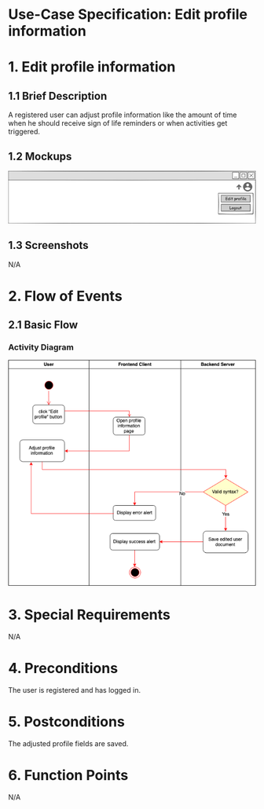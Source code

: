 # Use-Case Specification: Edit profile information

# 1. Edit profile information

## 1.1 Brief Description
A registered user can adjust profile information like the amount of time when he should receive sign of life reminders or when activities get triggered.

## 1.2 Mockups
![Edit profile](../Mockups/logout_1.png)

## 1.3 Screenshots

N/A

# 2. Flow of Events

## 2.1 Basic Flow

### Activity Diagram
![Activity Diagram](../ActivityDiagrams/editProfileInformation.png)

# 3. Special Requirements

N/A

# 4. Preconditions

The user is registered and has logged in.

# 5. Postconditions

The adjusted profile fields are saved.

# 6. Function Points

N/A
